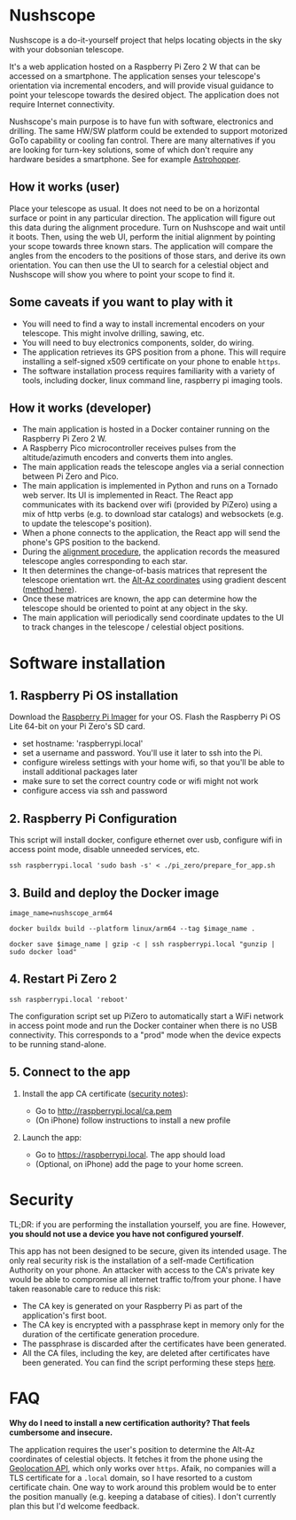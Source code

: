 # Nushscope


Nushscope is a do-it-yourself project that helps locating objects in the sky with your dobsonian telescope.

It's a web application hosted on a Raspberry Pi Zero 2 W that can be accessed on a smartphone. The application senses your telescope's orientation via incremental encoders, and will provide visual guidance to point your telescope towards the desired object. The application does not require Internet connectivity.

Nushscope's main purpose is to have fun with software, electronics and drilling. The same HW/SW platform could be extended to support motorized GoTo capability or cooling fan control.
There are many alternatives if you are looking for turn-key solutions, some of which don't require any hardware besides a smartphone. See for example [Astrohopper](https://github.com/artyom-beilis/skyhopper/blob/main/README.md).


## How it works (user)

Place your telescope as usual. It does not need to be on a horizontal surface or point in any particular direction. The application will figure out this data during the alignment procedure.
Turn on Nushscope and wait until it boots. Then, using the web UI, perform the initial alignment by pointing your scope towards three known stars.
The application will compare the angles from the encoders to the positions of those stars, and derive its own orientation.
You can then use the UI to search for a celestial object and Nushscope will show you where to point your scope to find it.

## Some caveats if you want to play with it

- You will need to find a way to install incremental encoders on your telescope. This might involve drilling, sawing, etc.
- You will need to buy electronics components, solder, do wiring.
- The application retrieves its GPS position from a phone. This will require installing a self-signed x509 certificate on your phone to enable `https`.
- The software installation process requires familiarity with a variety of tools, including docker, linux command line, raspberry pi imaging tools.

## How it works (developer)

- The main application is hosted in a Docker container running on the Raspberry Pi Zero 2 W.
- A Raspberry Pico microcontroller receives pulses from the altitude/azimuth encoders and converts them into angles.
- The main application reads the telescope angles via a serial connection between Pi Zero and Pico.
- The main application is implemented in Python and runs on a Tornado web server. Its UI is implemented in React. The React app communicates with its backend over wifi (provided by PiZero) using a mix of http verbs (e.g. to download star catalogs) and websockets (e.g. to update the telescope's position).
- When a phone connects to the application, the React app will send the phone's GPS position to the backend.
- During the [alignment procedure](./backend/app/alignment/alignment_delegate.py), the application records the measured telescope angles corresponding to each star.
- It then determines the change-of-basis matrices that represent the telescope orientation wrt. the [Alt-Az coordinates](https://en.wikipedia.org/wiki/Horizontal_coordinate_system) using gradient descent ([method here](./documentation/Alignment.md)).
- Once these matrices are known, the app can determine how the telescope should be oriented to point at any object in the sky.
- The main application will periodically send coordinate updates to the UI to track changes in the telescope / celestial object positions.

# Software installation

## 1. Raspberry Pi OS installation

Download the [Raspberry Pi Imager](https://www.raspberrypi.com/software/) for your OS.
Flash the Raspberry Pi OS Lite 64-bit on your Pi Zero's SD card.
- set hostname: 'raspberrypi.local'
- set a username and password. You'll use it later to ssh into the Pi.
- configure wireless settings with your home wifi, so that you'll be able to install additional packages later
- make sure to set the correct country code or wifi might not work
- configure access via ssh and password

## 2. Raspberry Pi Configuration

This script will install docker, configure ethernet over usb, configure wifi in access point mode, disable unneeded services, etc.
```shell
ssh raspberrypi.local 'sudo bash -s' < ./pi_zero/prepare_for_app.sh
```

## 3. Build and deploy the Docker image
```shell
image_name=nushscope_arm64

docker buildx build --platform linux/arm64 --tag $image_name .

docker save $image_name | gzip -c | ssh raspberrypi.local "gunzip | sudo docker load"
```

## 4. Restart Pi Zero 2

```shell
ssh raspberrypi.local 'reboot'
```

The configuration script set up PiZero to automatically start a WiFi network in access point mode and run the Docker container when there is no USB connectivity. This corresponds to a "prod" mode when the device expects to be running stand-alone.

## 5. Connect to the app

1. Install the app CA certificate ([security notes](#security)):
    - Go to http://raspberrypi.local/ca.pem
    - (On iPhone) follow instructions to install a new profile

2. Launch the app:
    - Go to https://raspberrypi.local. The app should load
    - (Optional, on iPhone) add the page to your home screen.

# Security

TL;DR: if you are performing the installation yourself, you are fine. However, **you should not use a device you have not configured yourself**.

This app has not been designed to be secure, given its intended usage.
The only real security risk is the installation of a self-made Certification Authority on your phone. An attacker with access to the CA's private key would be able to compromise all internet traffic to/from your phone.
I have taken reasonable care to reduce this risk:
- The CA key is generated on your Raspberry Pi as part of the application's first boot.
- The CA key is encrypted with a passphrase kept in memory only for the duration of the certificate generation procedure.
- The passphrase is discarded after the certificates have been generated.
- All the CA files, including the key, are deleted after certificates have been generated.
You can find the script performing these steps [here](./nginx/cert_gen/generate_certs.sh).


# FAQ

**Why do I need to install a new certification authority? That feels cumbersome and insecure.**

The application requires the user's position to determine the Alt-Az coordinates of celestial objects. It fetches it from the phone using the [Geolocation API](https://developer.mozilla.org/en-US/docs/Web/API/Geolocation_API), which only works over `https`.
Afaik, no companies will a TLS certificate for a `.local` domain, so I have resorted to a custom certificate chain.
One way to work around this problem would be to enter the position manually (e.g. keeping a database of cities). I don't currently plan this but I'd welcome feedback.
